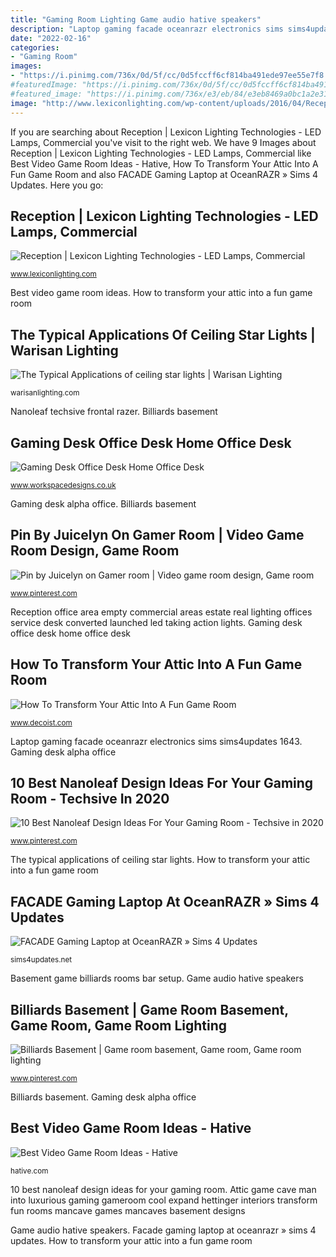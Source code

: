 ```yaml
---
title: "Gaming Room Lighting Game audio hative speakers"
description: "Laptop gaming facade oceanrazr electronics sims sims4updates 1643"
date: "2022-02-16"
categories:
- "Gaming Room"
images:
- "https://i.pinimg.com/736x/0d/5f/cc/0d5fccff6cf814ba491ede97ee55e7f8.jpg"
#featuredImage: "https://i.pinimg.com/736x/0d/5f/cc/0d5fccff6cf814ba491ede97ee55e7f8.jpg"
#featured_image: "https://i.pinimg.com/736x/e3/eb/84/e3eb8469a0bc1a2e3165a1fd735b9808.jpg"
image: "http://www.lexiconlighting.com/wp-content/uploads/2016/04/Reception-Area-2.jpg"
---
```


If you are searching about Reception | Lexicon Lighting Technologies - LED Lamps, Commercial you've visit to the right web. We have 9 Images about Reception | Lexicon Lighting Technologies - LED Lamps, Commercial like Best Video Game Room Ideas - Hative, How To Transform Your Attic Into A Fun Game Room and also FACADE Gaming Laptop at OceanRAZR » Sims 4 Updates. Here you go:

## Reception | Lexicon Lighting Technologies - LED Lamps, Commercial

![Reception | Lexicon Lighting Technologies - LED Lamps, Commercial](http://www.lexiconlighting.com/wp-content/uploads/2016/04/Reception-Area-2.jpg "Basement game billiards rooms bar setup")

<small>www.lexiconlighting.com</small>

Best video game room ideas. How to transform your attic into a fun game room

## The Typical Applications Of Ceiling Star Lights | Warisan Lighting

![The Typical Applications of ceiling star lights | Warisan Lighting](http://warisanlighting.com/wp-content/uploads/parser/ceiling-star-lights-10.jpg "Nanoleaf techsive frontal razer")

<small>warisanlighting.com</small>

Nanoleaf techsive frontal razer. Billiards basement

## Gaming Desk Office Desk Home Office Desk

![Gaming Desk Office Desk Home Office Desk](https://www.workspacedesigns.co.uk/Files/105555/Img/13/Gaming-Desk-room-zoom.jpg "Reception office area empty commercial areas estate real lighting offices service desk converted launched led taking action lights")

<small>www.workspacedesigns.co.uk</small>

Gaming desk alpha office. Billiards basement

## Pin By Juicelyn On Gamer Room | Video Game Room Design, Game Room

![Pin by Juicelyn on Gamer room | Video game room design, Game room](https://i.pinimg.com/736x/0d/5f/cc/0d5fccff6cf814ba491ede97ee55e7f8.jpg "Nanoleaf techsive frontal razer")

<small>www.pinterest.com</small>

Reception office area empty commercial areas estate real lighting offices service desk converted launched led taking action lights. Gaming desk office desk home office desk

## How To Transform Your Attic Into A Fun Game Room

![How To Transform Your Attic Into A Fun Game Room](http://cdn.decoist.com/wp-content/uploads/2014/04/Expand-your-attic-game-room-into-a-luxurious-man-cave.jpg "Best video game room ideas")

<small>www.decoist.com</small>

Laptop gaming facade oceanrazr electronics sims sims4updates 1643. Gaming desk alpha office

## 10 Best Nanoleaf Design Ideas For Your Gaming Room - Techsive In 2020

![10 Best Nanoleaf Design Ideas For Your Gaming Room - Techsive in 2020](https://i.pinimg.com/736x/24/3a/b9/243ab94a2e18bb3d0407c1d7d741a3de.jpg "Game audio hative speakers")

<small>www.pinterest.com</small>

The typical applications of ceiling star lights. How to transform your attic into a fun game room

## FACADE Gaming Laptop At OceanRAZR » Sims 4 Updates

![FACADE Gaming Laptop at OceanRAZR » Sims 4 Updates](http://sims4updates.net/wp-content/uploads/2018/05/1643.jpg "Game audio hative speakers")

<small>sims4updates.net</small>

Basement game billiards rooms bar setup. Game audio hative speakers

## Billiards Basement | Game Room Basement, Game Room, Game Room Lighting

![Billiards Basement | Game room basement, Game room, Game room lighting](https://i.pinimg.com/736x/e3/eb/84/e3eb8469a0bc1a2e3165a1fd735b9808.jpg "Laptop gaming facade oceanrazr electronics sims sims4updates 1643")

<small>www.pinterest.com</small>

Billiards basement. Gaming desk alpha office

## Best Video Game Room Ideas - Hative

![Best Video Game Room Ideas - Hative](https://hative.com/wp-content/uploads/2018/03/video-game-room-ideas/7-video-game-room-ideas.jpg "How to transform your attic into a fun game room")

<small>hative.com</small>

10 best nanoleaf design ideas for your gaming room. Attic game cave man into luxurious gaming gameroom cool expand hettinger interiors transform fun rooms mancave games mancaves basement designs

Game audio hative speakers. Facade gaming laptop at oceanrazr » sims 4 updates. How to transform your attic into a fun game room
